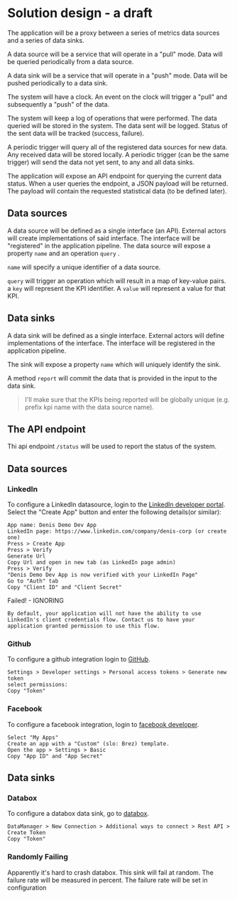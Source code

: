 # Solution design - a draft

The application will be a proxy between a series of metrics data sources and a series of data sinks.

A data source will be a service that will operate in a "pull" mode. Data will be queried periodically from a data source. 

A data sink will be a service that will operate in a "push" mode. Data will be pushed periodically to a data sink.

The system will have a clock. An event on the clock will trigger a "pull" and subsequently a "push" of the data.

The system will keep a log of operations that were performed. The data queried will be stored in the system. The data sent will be logged. Status of the sent data will be tracked (success, failure).

A periodic trigger will query all of the registered data sources for new data. Any received data will be stored locally. A periodic trigger (can be the same trigger) will send the data not yet sent, to any and all data sinks.

The application will expose an API endpoint for querying the current data status. When a user queries the endpoint, a JSON payload will be returned. The payload will contain the requested statistical data (to be defined later).

## Data sources

A data source will be defined as a single interface (an API). External actors will create implementations of said interface. The interface will  be "registered" in the application pipeline. The data source will expose a property `name` and an operation `query` .

`name` will specify a unique identifier of a data source.

`query` will trigger an operation which will result in a map of key-value pairs. a `key` will represent the KPI identifier. A `value` will represent a value for that KPI.

## Data sinks

A data sink will be defined as a single interface. External actors will define implementations of the interface. The interface will be registered in the application pipeline. 

The sink will expose a property `name` which will uniquely identify the sink. 

A method `report` will commit the data that is provided in the input to the data sink.

> I'll make sure that the KPIs being reported will be globally unique (e.g. prefix kpi name with the data source name).



## The API endpoint

Thi api endpoint `/status` will be used to report the status of the system.

## Data sources

### LinkedIn

To configure a LinkedIn datasource, login to the [LinkedIn developer portal](https://developer.linkedin.com/). Select the "Create App" button and enter the following details(or similar):

```
App name: Denis Demo Dev App
LinkedIn page: https://www.linkedin.com/company/denis-corp (or create one)
Press > Create App
Press > Verify
Generate Url
Copy Url and open in new tab (as LinkedIn page admin)
Press > Verify
"Denis Demo Dev App is now verified with your LinkedIn Page"
Go to "Auth" tab
Copy "Client ID" and "Client Secret"
```

Failed! - IGNORING

```
By default, your application will not have the ability to use LinkedIn's client credentials flow. Contact us to have your application granted permission to use this flow.
```



### Github

To configure a github integration login to [GitHub](github.com).

```
Settings > Developer settings > Personal access tokens > Generate new token
select permissions: 
Copy "Token"
```



### Facebook

To configure a facebook integration, login to [facebook developer](developers.facebook.com).

```
Select "My Apps"
Create an app with a "Custom" (slo: Brez) template.
Open the app > Settings > Basic
Copy "App ID" and "App Secret"
```



## Data sinks

### Databox

To configure a databox data sink, go to [databox](http://developers.databox.com/).

```
DataManager > New Connection > Additional ways to connect > Rest API > Create Token
Copy "Token"
```

### Randomly Failing

Apparently it's hard to crash databox. This sink will fail at random. The failure rate will be measured in percent. The failure rate will be set in configuration
